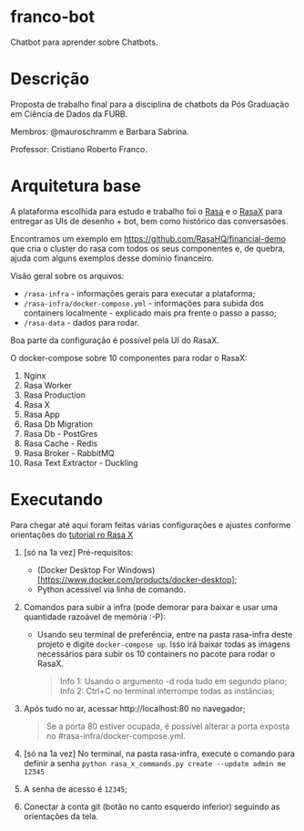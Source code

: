 # franco-bot
Chatbot para aprender sobre Chatbots.

# Descrição
Proposta de trabalho final para a disciplina de chatbots da Pós Graduação em Ciência de Dados da FURB.

Membros: @mauroschramm e Barbara Sabrina.

Professor: Cristiano Roberto Franco.

# Arquitetura base

A plataforma escolhida para estudo e trabalho foi o [Rasa](https://rasa.com/docs/) e o [RasaX](https://rasa.com/docs/rasa-x/) para entregar as UIs de desenho + bot, bem como histórico das conversasões.

Encontramos um exemplo em https://github.com/RasaHQ/financial-demo que cria o cluster do rasa com todos os seus componentes e, de quebra, ajuda com alguns exemplos desse domínio financeiro.

Visão geral sobre os arquivos:
- `/rasa-infra` - informações gerais para executar a plataforma;
- `/rasa-infra/docker-compose.yml` - informações para subida dos containers localmente - explicado mais pra frente o passo a passo;
- `/rasa-data` - dados para rodar.

Boa parte da configuração é possível pela UI do RasaX.

O docker-compose sobre 10 componentes para rodar o RasaX:
1. Nginx
1. Rasa Worker
1. Rasa Production
1. Rasa X
1. Rasa App
1. Rasa Db Migration
1. Rasa Db - PostGres
1. Rasa Cache - Redis
1. Rasa Broker - RabbitMQ
1. Rasa Text Extractor - Duckling

# Executando

Para chegar até aqui foram feitas várias configurações e ajustes conforme orientações do [tutorial ro Rasa X](https://rasa.com/docs/rasa-x/installation-and-setup/install/docker-compose)

1. [só na 1a vez] Pré-requisitos:
    - (Docker Desktop For Windows)[https://www.docker.com/products/docker-desktop];
    - Python acessível via linha de comando.

1. Comandos para subir a infra (pode demorar para baixar e usar uma quantidade razoável de memória :-P):
    - Usando seu terminal de preferência, entre na pasta rasa-infra deste projeto e digite `docker-compose up`. 
        Isso irá baixar todas as imagens necessários para subir os 10 containers no pacote para rodar o RasaX.
        > Info 1: Usando o argumento -d roda tudo em segundo plano;
        > Info 2: Ctrl+C no terminal interrompe todas as instâncias;
    
1. Após tudo no ar, acessar http://localhost:80 no navegador;
    > Se a porta 80 estiver ocupada, é possível alterar a porta exposta no #rasa-infra/docker-compose.yml.

1. [só na 1a vez] No terminal, na pasta rasa-infra, execute o comando para definir a senha `python rasa_x_commands.py create --update admin me 12345`

1. A senha de acesso é `12345`;

1. Conectar à conta git (botão no canto esquerdo inferior) seguindo as orientações da tela.